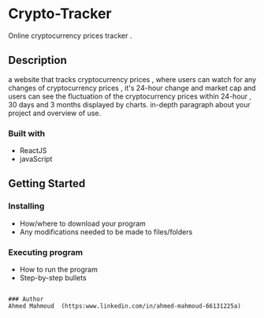 # Crypto-Tracker

Online cryptocurrency prices tracker .

## Description

a website that tracks cryptocurrency prices , where users can watch for any changes of cryptocurrency prices , it's 24-hour change and market cap and users can see the fluctuation of the cryptocurrency prices within 24-hour , 30 days and 3 months displayed by charts. in-depth paragraph about your project and overview of use.

### Built with

- ReactJS
- javaScript

## Getting Started

### Installing

* How/where to download your program
* Any modifications needed to be made to files/folders

### Executing program

* How to run the program
* Step-by-step bullets
```

### Author
Ahmed Mahmoud  (https:www.linkedin.com/in/ahmed-mahmoud-66131225a)

